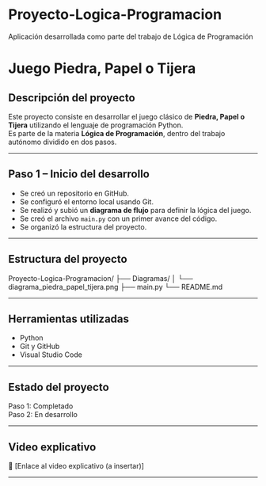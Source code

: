 # Proyecto-Logica-Programacion
Aplicación desarrollada como parte del trabajo de Lógica de Programación

#  Juego Piedra, Papel o Tijera

##  Descripción del proyecto

Este proyecto consiste en desarrollar el juego clásico de **Piedra, Papel o Tijera** utilizando el lenguaje de programación Python.  
Es parte de la materia **Lógica de Programación**, dentro del trabajo autónomo dividido en dos pasos.

---

##  Paso 1 – Inicio del desarrollo

- Se creó un repositorio  en GitHub.
- Se configuró el entorno local usando Git.
- Se realizó y subió un **diagrama de flujo** para definir la lógica del juego.
- Se creó el archivo `main.py` con un primer avance del código.
- Se organizó la estructura del proyecto.

---

##  Estructura del proyecto

Proyecto-Logica-Programacion/
├── Diagramas/
│ └── diagrama_piedra_papel_tijera.png
├── main.py
└── README.md

---

##  Herramientas utilizadas

- Python
- Git y GitHub
- Visual Studio Code

---

##  Estado del proyecto

 Paso 1: Completado  
 Paso 2: En desarrollo

---

##  Video explicativo

🔗 [Enlace al video explicativo (a insertar)]

---

